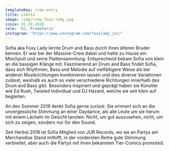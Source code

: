 ```yaml
---
templateKey: crew-entry
title: Lobsta
image: /img/crew_foxy-lady.jpg
since: 01.10.2018
role: 'DJ, Promoterin'
instagram: 'https://www.instagram.com/foxylady_jur/'
---
```

Sofia aka Foxy Lady lernte Drum and Bass durch ihren älteren Bruder kennen. Er war bei der Massive-Crew dabei und hatte zu Hause ein Mischpult und seine Plattensammlung. Entsprechend bekam Sofia von klein an die bassigen Klänge mit. Faszinierend an Drum and Bass findet Sofia, dass sich Rhythmen, Bass und Melodie auf vielfältigere Weise als bei anderen Musikrichtungen kombinieren lassen und dies diverse Variationen zulässt, weshalb es auch so viele verschiedene Richtungen innerhalb des Drum and Bass gibt. Besonders inspiriert und geprägt haben sie Künstler wie Ed Rush, Twisted Individual und DJ Hazard, welche sie seit klein auf begleiten. 

An den Sommer 2018 denkt Sofia gerne zurück: Sie erinnert sich an die unvergessliche Stimmung an einer Daydance, als alle Leute um sie herum mit einem Lächeln im Gesicht tanzten: Nicht, um gut auszusehen, nicht, um sich zu zeigen, sondern nur für den Sound. 

Seit Herbst 2018 ist Sofia Mitglied von JUR Records, wo sie an Partys am Merchandise Stand mithilft, in der vordersten Reihe gute Stimmung verbreitet, aber auch die Partys mit ihren bekannten Tier-Comics promoted.

